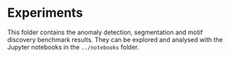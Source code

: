 # Experiments
This folder contains the anomaly detection, segmentation and motif discovery benchmark results. They can be explored and analysed with the Jupyter notebooks in the `../notebooks` folder.